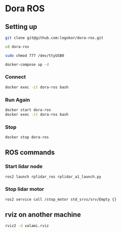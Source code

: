 # Dora ROS

## Setting up

```bash
git clone git@github.com:legokor/dora-ros.git

cd dora-ros

sudo chmod 777 /dev/ttyUSB0

docker-compose up -d
```

### Connect

```bash
docker exec -it dora-ros bash
```

### Run Again

```bash
docker start dora-ros
docker exec -it dora-ros bash
```

### Stop

```bash
docker stop dora-ros
```

## ROS commands

### Start lidar node
```bash
ros2 launch rplidar_ros rplidar_a1_launch.py
```

### Stop lidar motor

```bash
ros2 service call /stop_motor std_srvs/srv/Empty {}
```

## rviz on another machine

```bash
rviz2 -d valami.rviz
```
